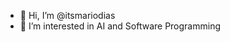 - 👋 Hi, I’m @itsmariodias
- 👀 I’m interested in AI and Software Programming

<!---
itsmariodias/itsmariodias is a ✨ special ✨ repository because its `README.md` (this file) appears on your GitHub profile.
You can click the Preview link to take a look at your changes.
--->
